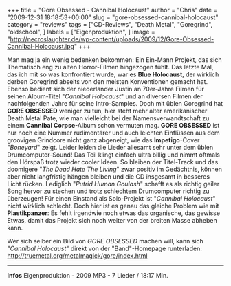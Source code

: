 +++
title = "Gore Obsessed - Cannibal Holocaust"
author = "Chris"
date = "2009-12-31 18:18:53+00:00"
slug = "gore-obsessed-cannibal-holocaust"
category = "reviews"
tags = ["CD-Reviews", "Death Metal", "Goregrind", "oldschool", ]
labels = ["Eigenproduktion", ]
image = "http://necroslaughter.de/wp-content/uploads/2009/12/Gore-Obsessed-Cannibal-Holocaust.jpg"
+++

Man mag ja ein wenig bedenken bekommen: Ein Ein-Mann Projekt, das sich Thematisch eng zu alten Horror-Filmen hingezogen fühlt. Das letzte Mal, das ich mit so was konfrontiert wurde, war es **Blue Holocaust**, der wirklich derben Goregrind abseits von den meisten Konventionen gemacht hat. Ebenso bedient sich der niederländer Justin an 70er-Jahre Filmen für seinen Album-Titel "_Cannibal Holocaust_" und an diversen Filmen der nachfolgenden Jahre für seine Intro-Samples.
Doch mit üblen Goregrind hat **GORE OBSESSED** weniger zu tun, hier steht mehr alter amerikanischer Death Metal Pate, wie man vielleicht bei der Namensverwandtschaft zu einem **Cannibal Corpse**-Album schon vermuten mag. **GORE OBSESSED** ist nur noch eine Nummer rudimentärer und auch leichten Einflüssen aus dem groovigen Grindcore nicht ganz abgeneigt, wie das **Impetigo**-Cover "_Boneyard_" zeigt.
Leider leiden die Lieder allesamt sehr unter dem üblen Drumcomputer-Sound! Das Teil klingt einfach ultra billig und nimmt oftmals den Hörspaß trotz wieder cooler Ideen. So bleiben der Titel-Track und das doomigere "_The Dead Hate The Living_" zwar positiv im Gedächtnis, können aber nicht langfristig hängen bleiben und die CD insgesamt in besseres Licht rücken. Lediglich "_Putrid Human Goulash_" schafft es als richtig geiler Song hervor zu stechen und trotz schlechtem Drumcomputer richtig zu überzeugen!
Für einen Einstand als Solo-Projekt ist "_Cannibal Holocaust_" nicht wirklich schlecht. Doch hier ist es genau das gleiche Problem wie mit **Plastikpanzer**: Es fehlt irgendwie noch etwas das organische, das gewisse Etwas, damit das Projekt sich noch weiter von der breiten Masse abheben kann.

Wer sich selber ein Bild von _GORE OBSESSED_ machen will, kann sich "_Cannibal Holocaust_" direkt von der "Band"-Homepage runterladen: <a href="http://truemetal.org/metalmagick/gore/index.html">http://truemetal.org/metalmagick/gore/index.html</a>





---
**Infos**
Eigenproduktion - 2009
MP3 - 7 Lieder / 18:17 Min.
